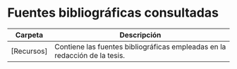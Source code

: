 
# Fuentes bibliográficas consultadas


| Carpeta | Descripción |
|---------|-------------|
| [Recursos] | Contiene las fuentes bibliográficas empleadas en la redacción de la tesis. |

